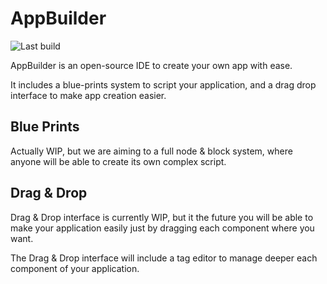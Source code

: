# AppBuilder

![Last build](https://github.com/pulsedev2/AppBuilder/workflows/Java%20CI%20with%20Gradle/badge.svg)

AppBuilder is an open-source IDE to create your own app with ease.

It includes a blue-prints system to script your application, and a drag drop interface to make app creation easier.

## Blue Prints

Actually WIP, but we are aiming to a full node & block system, where anyone will be able to create its own complex script.

## Drag & Drop

Drag & Drop interface is currently WIP, but it the future you will be able to make your application easily just by dragging each component where you want.

The Drag & Drop interface will include a tag editor to manage deeper each component of your application.